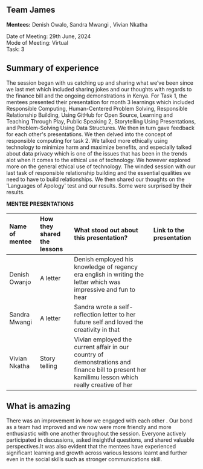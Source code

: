 ## Team James  
**Mentees:**  Denish Owalo, Sandra Mwangi , Vivian Nkatha

Date of Meeting: 29th June, 2024  
Mode of Meeting: Virtual   
Task: 3

## Summary of experience

The session began with us catching up and sharing what we’ve been since we last met which included sharing jokes and our thoughts with regards to the finance bill and the ongoing demonstrations in Kenya. For Task 1, the mentees presented their presentation for month 3  learnings which included Responsible Computing, Human-Centered Problem Solving, Responsible Relationship Building, Using GitHub for Open Source, Learning and Teaching Through Play, Public Speaking 2, Storytelling Using Presentations, and Problem-Solving Using Data Structures. We then in turn gave feedback for each other's presentations. We then delved into the concept of responsible computing for task 2. We talked more ethically using technology to minimize harm and maximize benefits, and especially talked about data privacy which is one of the issues that has been in the trends alot when it comes to the ethical use of technology. We however explored more on the general ethical use of technology. The winded session with our last task of responsible relationship building and the essential qualities we need to have to build relationships. We then shared our thoughts on the 'Languages of Apology' test and our results. Some were surprised by their results.


**MENTEE PRESENTATIONS**

| Name of mentee | How they shared the lessons | What stood out about this presentation? | Link to the presentation |
| :---- | :---- | :---- | :---- |
| Denish Owanjo | A letter | Denish employed his knowledge of regency era english in writing the letter which was impressive and fun to hear | |
| Sandra Mwangi | A letter | Sandra wrote a self-reflection letter to her future self and loved the creativity in that ||
| Vivian Nkatha | Story telling | Vivian employed the current affair in our country of demonstrations and finance bill to present her kamilimu lesson which really creative of her | |

## What is amazing

There was an improvement in how we engaged with each other . Our bond as a team had improved and we now were more friendly and more enthusiastic with one another throughout the session.  Everyone actively participated in discussions, asked insightful questions, and shared valuable perspectives.It was also evident that the mentees have experienced significant learning and growth across various lessons learnt and further even in the social skills such as stronger communications skill.
